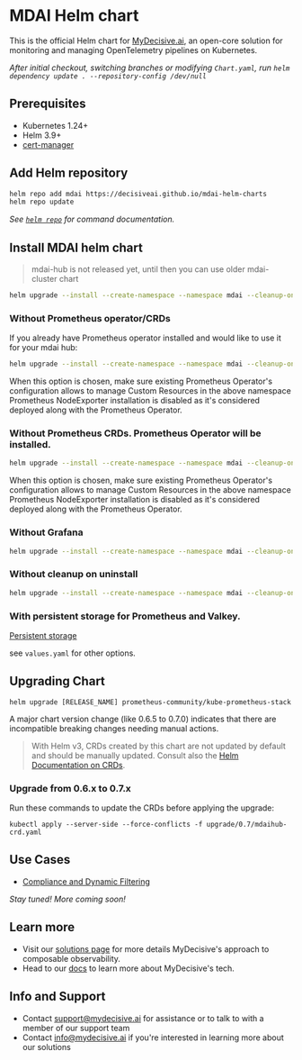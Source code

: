 # MDAI Helm chart

This is the official Helm chart for [MyDecisive.ai](https://www.mydecisive.ai/), an open-core solution for monitoring and managing OpenTelemetry pipelines on Kubernetes. 

_After initial checkout, switching branches or modifying `Chart.yaml`, run `helm dependency update . --repository-config /dev/null`_

## Prerequisites
- Kubernetes 1.24+
- Helm 3.9+
- [cert-manager](https://cert-manager.io/docs/)

## Add Helm repository
```bash
helm repo add mdai https://decisiveai.github.io/mdai-helm-charts
helm repo update
```
_See [`helm repo`](https://helm.sh/docs/helm/helm_repo/) for command documentation._

## Install MDAI helm chart
> mdai-hub is not released yet, until then you can use older mdai-cluster chart
```bash
helm upgrade --install --create-namespace --namespace mdai --cleanup-on-fail --wait-for-jobs mdai mdai/mdai-hub
```

### Without Prometheus operator/CRDs
If you already have Prometheus operator installed and would like to use it for your mdai hub:
```bash
helm upgrade --install --create-namespace --namespace mdai --cleanup-on-fail --wait-for-jobs --set kubeprometheusstack.crds.enabled=false --set kubeprometheusstack.prometheusOperator.enabled=false --set kubeprometheusstack.nodeExporter.enabled=false mdai mdai/mdai-hub
```
When this option is chosen, make sure existing Prometheus Operator's configuration allows to manage Custom Resources in the above namespace
Prometheus NodeExporter  installation is disabled as it's considered deployed along with the Prometheus Operator.

### Without Prometheus CRDs. Prometheus Operator will be installed.
```bash
helm upgrade --install --create-namespace --namespace mdai --cleanup-on-fail --wait-for-jobs --set kubeprometheusstack.crds.enabled=false --set kubeprometheusstack.nodeExporter.enabled=false mdai .
```
When this option is chosen, make sure existing Prometheus Operator's configuration allows to manage Custom Resources in the above namespace
Prometheus NodeExporter  installation is disabled as it's considered deployed along with the Prometheus Operator.


### Without Grafana
```bash
helm upgrade --install --create-namespace --namespace mdai --cleanup-on-fail --wait-for-jobs -f without_grafana.yaml mdai .
```

### Without cleanup on uninstall

```bash
helm upgrade --install --create-namespace --namespace mdai --cleanup-on-fail --wait-for-jobs --set cleanup=false mdai .
```

### With persistent storage for Prometheus and Valkey.

[Persistent storage](./PV.md)

see `values.yaml` for other options.

## Upgrading Chart

```console
helm upgrade [RELEASE_NAME] prometheus-community/kube-prometheus-stack
```
A major chart version change (like 0.6.5 to 0.7.0) indicates that there are incompatible breaking changes needing manual actions.

>With Helm v3, CRDs created by this chart are not updated by default and should be manually updated.
Consult also the [Helm Documentation on CRDs](https://helm.sh/docs/chart_best_practices/custom_resource_definitions).

### Upgrade from 0.6.x to 0.7.x
Run these commands to update the CRDs before applying the upgrade:
```shell
kubectl apply --server-side --force-conflicts -f upgrade/0.7/mdaihub-crd.yaml
```

## Use Cases

- [Compliance and Dynamic Filtering](./USAGE/compliance_filtering/start_here.md)

*Stay tuned! More coming soon!*

## Learn more

* Visit our [solutions page](https://www.mydecisive.ai/solutions) for more details MyDecisive's approach to composable observability. 
* Head to our [docs](https://docs.mydecisive.ai/) to learn more about MyDecisive's tech.

## Info and Support 

* Contact [support@mydecisive.ai](mailto:support@mydecisive.ai) for assistance or to talk to with a member of our support team
* Contact [info@mydecisive.ai](mailto:info@mydecisive.ai) if you're interested in learning more about our solutions
